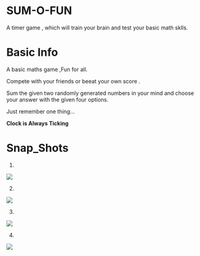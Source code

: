 # SUM-O-FUN
A timer game , which will train your brain and test your basic math sklls. 

# Basic Info
A basic maths game ,Fun for all.

Compete with your friends or beeat your own score .

Sum the given two randomly generated numbers in your mind and choose your answer with the given four options.

Just remember one thing...

**Clock is Always Ticking**

# Snap_Shots
1)

![](images/i1.jpeg) 

2)

![](images/i2.jpeg) 

3)

![](images/i3.jpeg) 

4)

![](images/i4.jpeg) 
